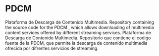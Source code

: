 # PDCM
Plataforma de Descarga de Contenido Multimedia. Repository containing the source code for the PDCM , which allows downloading of multimedia content services offered by different streaming services.
Plataforma de Descarga de Contenido Multimedia. Repositorio que contiene el codigo fuente de la PDCM, que permite la descarga de contenido multimedia ofrecida por difrentes servicios de streaming.
